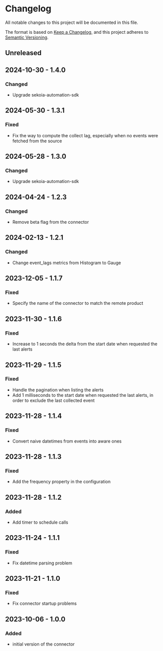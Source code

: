 # Changelog

All notable changes to this project will be documented in this file.

The format is based on [Keep a Changelog](https://keepachangelog.com/en/1.0.0/),
and this project adheres to [Semantic Versioning](https://semver.org/spec/v2.0.0.html).

## Unreleased

## 2024-10-30 - 1.4.0

### Changed

- Upgrade sekoia-automation-sdk

## 2024-05-30 - 1.3.1

### Fixed

- Fix the way to compute the collect lag, especially when no events were fetched from the source

## 2024-05-28 - 1.3.0

### Changed

- Upgrade sekoia-automation-sdk

## 2024-04-24 - 1.2.3

### Changed

- Remove beta flag from the connector

## 2024-02-13 - 1.2.1

### Changed

- Change event_lags metrics from Histogram to Gauge

## 2023-12-05 - 1.1.7

### Fixed

- Specify the name of the connector to match the remote product

## 2023-11-30 - 1.1.6

### Fixed

- Increase to 1 seconds the delta from the start date when requested the last alerts

## 2023-11-29 - 1.1.5

### Fixed

- Handle the pagination when listing the alerts
- Add 1 milliseconds to the start date when requested the last alerts, in order to exclude the last collected event

## 2023-11-28 - 1.1.4

### Fixed

- Convert naive datetimes from events into aware ones

## 2023-11-28 - 1.1.3

### Fixed

- Add the frequency property in the configuration

## 2023-11-28 - 1.1.2

### Added

- Add timer to schedule calls

## 2023-11-24 - 1.1.1

### Fixed

- Fix datetime parsing problem

## 2023-11-21 - 1.1.0

### Fixed

- Fix connector startup problems

## 2023-10-06 - 1.0.0

### Added

- initial version of the connector
